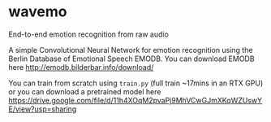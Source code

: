 # wavemo
End-to-end emotion recognition from raw audio

A simple Convolutional Neural Network for emotion recognition using the Berlin Database of Emotional Speech EMODB.
You can download EMODB here http://emodb.bilderbar.info/download/

You can train from scratch using `train.py` (full train ~17mins in an RTX GPU)
or you can download a pretrained model here https://drive.google.com/file/d/11h4XOqM2pvaPj9MhVCwGJmXKqWZUswYE/view?usp=sharing

